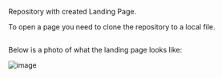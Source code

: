 Repository with created Landing Page.

To open a page you need to clone the repository to a local file.

##

Below is a photo of what the landing page looks like:

![image](https://user-images.githubusercontent.com/81814080/138437427-735c1acb-1c96-46a0-8791-b3502c88ea51.png)


